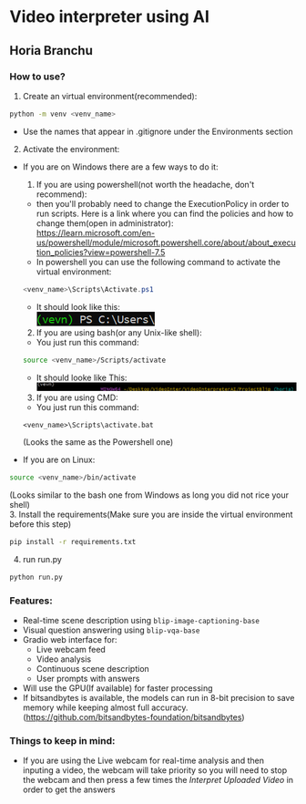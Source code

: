 # Video interpreter using AI

## Horia Branchu

### How to use?

1. Create an virtual environment(recommended):
```bash
python -m venv <venv_name>
```
- Use the names that appear in .gitignore under the Environments section
2. Activate the environment:
- If you are on Windows there are a few ways to do it:
  1. If you are using powershell(not worth the headache, don't recommend):
    - then you'll probably need to change the ExecutionPolicy in order to run scripts. Here is a link where you can find the policies and how to change them(open in administrator):<br>
    https://learn.microsoft.com/en-us/powershell/module/microsoft.powershell.core/about/about_execution_policies?view=powershell-7.5
    - In powershell you can use the following command to activate the virtual environment:
    ```Powershell
    <venv_name>\Scripts\Activate.ps1
    ```
    - It should look like this:<br>
    ![PowershellExample](Attachaments/VenvExamplePowershell.png)
  2. If you are using bash(or any Unix-like shell):
    - You just run this command:
    ```bash
    source <venv_name>/Scripts/activate
    ```
    - It should looke like This:<br>
    ![BashExample](Attachaments/VenvExampleBash.png)
  3. If you are using CMD:
    - You just run this command:
    ```CMD
    <venv_name>\Scripts\activate.bat
    ```
    (Looks the same as the Powershell one)

- If you are on Linux:
```bash
source <venv_name>/bin/activate
```
(Looks similar to the bash one from Windows as long you did not rice your shell)
<br>
3. Install the requirements(Make sure you are inside the virtual environment before this step)
```bash
pip install -r requirements.txt
```
4. run run.py
```bash
python run.py
```

### Features:

- Real-time scene description using `blip-image-captioning-base`
- Visual question answering using `blip-vqa-base`
- Gradio web interface for:
  - Live webcam feed
  - Video analysis
  - Continuous scene description
  - User prompts with answers
- Will use the GPU(If available) for faster processing
- If bitsandbytes is available, the models can run in 8-bit precision to save memory while keeping almost full accuracy.(https://github.com/bitsandbytes-foundation/bitsandbytes)

### Things to keep in mind: 
- If you are using the Live webcam for real-time analysis and then inputing a video, the webcam will take priority so you will need to stop the webcam and then press a few times the *Interpret Uploaded Video* in order to get the answers
